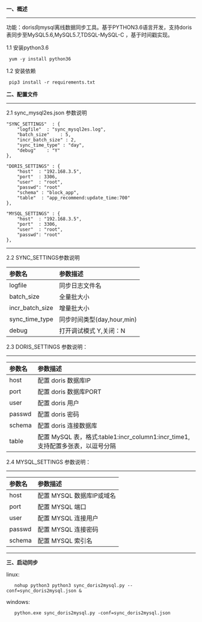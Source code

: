 
**一、概述**

------------


   功能：doris向mysql离线数据同步工具。基于PYTHON3.6语言开发，支持doris表同步至MySQL5.6,MySQL5.7,TDSQL-MySQL-C ，基于时间戳实现。

   1.1 安装python3.6

     yum -y install python36

   1.2 安装依赖

     pip3 install -r requirements.txt
   

**二、配置文件**

------------
 
   2.1 sync_mysql2es.json 参数说明
   
    "SYNC_SETTINGS"  : {
        "logfile"  : "sync_mysql2es.log",
        "batch_size"    : 5,
        "incr_batch_size" : 2,
        "sync_time_type" : "day",        
        "debug"    : "Y"
    },
    
    "DORIS_SETTINGS" : {
        "host"  : "192.168.3.5",
        "port"  : 3306,
        "user"  : "root",
        "passwd": "root"
        "schema" : "block_app",
        "table"  : "app_recommend:update_time:700"
    },
    
    "MYSQL_SETTINGS" : {
        "host"  : "192.168.3.5",
        "port"  : 3306,
        "user"  : "root",
        "passwd": "root"
    },
    
------------

  2.2 SYNC_SETTINGS参数说明

|  参数名	 |参数描述   |
| :------------ | :------------ |
| logfile | 同步日志文件名  |
| batch_size   |全量批大小   |
| incr_batch_size | 增量批大小  |
| sync_time_type | 同步时间类型(day,hour,min) |
| debug  |打开调试模式 Y,关闭：N  |


 2.3 DORIS_SETTINGS 参数说明：

------------

|  参数名	 |参数描述   |
| :------------ | :------------ |
| host  | 配置 doris 数据库IP    |
| port  | 配置 doris 数据库PORT  |
| user | 配置 doris 用户   |
| passwd  | 配置 doris 密码  |
| schema | 配置 doris 连接数据库   |
| table  | 配置 MySQL 表，格式:table1:incr_column1:incr_time1,支持配置多张表，以逗号分隔|

 2.4 MYSQL_SETTINGS 参数说明：

------------

|  参数名	 |参数描述   |
| :------------ | :------------ |
| host  | 配置 MYSQL 数据库IP或域名    |
| port  | 配置 MYSQL 端口  |
| user  | 配置 MYSQL 连接用户  |
| passwd | 配置 MYSQL 连接密码   |
| schema  | 配置 MYSQL 索引名  |

------------

**三、启动同步**

   linux:
   
       nohup python3 python3 sync_doris2mysql.py --conf=sync_doris2mysql.json &
   
   windows:
   
       python.exe sync_doris2mysql.py -conf=sync_doris2mysql.json


